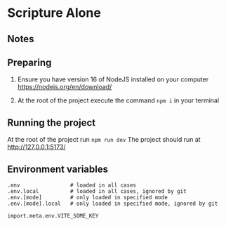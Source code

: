 # Scripture Alone

## Notes

## Preparing

1. Ensure you have version 16 of NodeJS installed on your computer https://nodejs.org/en/download/

2. At the root of the project execute the command `npm i` in your terminal


## Running the project

At the root of the project run `npm run dev`
The project should run at http://127.0.0.1:5173/

## Environment variables

```
.env                # loaded in all cases
.env.local          # loaded in all cases, ignored by git
.env.[mode]         # only loaded in specified mode
.env.[mode].local   # only loaded in specified mode, ignored by git
```
`import.meta.env.VITE_SOME_KEY`

